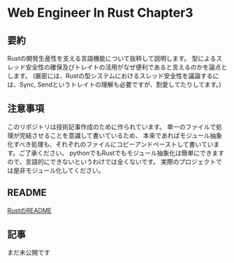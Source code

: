 # Web Engineer In Rust Chapter3
## 要約
Rustの開発生産性を支える言語機能について抜粋して説明します。
型によるスレッド安全性の確保及びトレイトの活用がなぜ便利であると言えるのかを論点とします。
(厳密には、Rustの型システムにおけるスレッド安全性を議論するには、Sync, Sendというトレイトの理解も必要ですが、割愛してたりしてます。)

## 注意事項
このリポジトリは技術記事作成のために作られています。
単一のファイルで処理が完結させることを意識して書いているため、
本来であればモジュール抽象化すべき処理も、それぞれのファイルにコピーアンドペーストして書いています。ご了承ください。
pythonでもRustでもモジュール抽象化は簡単にできますので、言語的にできないというわけでは全くないです。
実際のプロジェクトでは是非モジュール化してください。

## README
[RustのREADME](./rust/README.md)

## 記事
まだ未公開です
